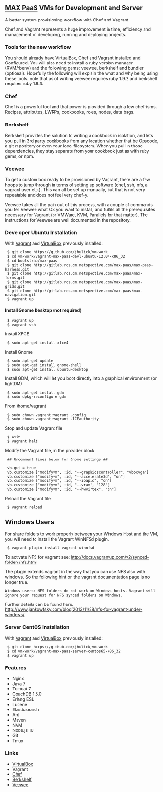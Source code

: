 ## [MAX PaaS](http://max-paas.devl.netspective.com/max-paas-harness/#/) VMs for Development and Server

A better system provisioning workflow with Chef and Vagrant.

Chef and Vagrant represents a huge improvement in time, efficiency and management of developing, running and deploying
projects.

### Tools for the new workflow
You should already have VirtualBox, Chef and Vagrant installed and Configured. You will also need to install a ruby
version manager (RVM/rbenv) and the following gems: veewee, berkshelf and bundler (optional). Hopefully the following
will explain the what and why being using these tools. note that as of writing veewee requires ruby 1.9.2 and berkshelf
requires ruby 1.9.3.

### Chef
Chef is a powerful tool and that power is provided through a few chef-isms. Recipes, attributes, LWRPs, cookbooks, roles,
nodes, data bags.

### Berkshelf
Berkshelf provides the solution to writing a cookbook in isolation, and lets you pull in 3rd party cookbooks from any
location whether that be Opscode, a git repository or even your local filesystem. When you pull in those dependencies,
they stay separate from your cookbook just as with ruby gems, or npm.

### Veewee
To get a custom box ready to be provisioned by Vagrant, there are a few hoops to jump through in terms of setting up software
(chef, ssh, nfs, a vagrant user etc.). This can all be set up manually, but that is not very repeatable and does not
feel very chef-y.

Veewee takes all the pain out of this process, with a couple of commands you tell Veewee what OS you want to install,
and fulfils all the prerequisites necessary for Vagrant (or VMWare, KVM, Parallels for that matter). The instructions
for Veewee are well documented in the repository.



### Developer Ubuntu Installation

  With [Vagrant](http://http://www.vagrantup.com/) and [VirtualBox](https://www.virtualbox.org/) previously installed:

     $ git clone https://github.com/jhulick/vm-work
     $ cd vm-work/vagrant-max-paas-devl-ubuntu-12.04-x86_32
     $ cd bootstrap/max-paas
     $ git clone http://gitlab.rcs.cm.netspective.com/max-paas/max-paas-harness.git
     $ git clone http://gitlab.rcs.cm.netspective.com/max-paas/max-forms.git
     $ git clone http://gitlab.rcs.cm.netspective.com/max-paas/max-grids.git
     $ git clone http://gitlab.rcs.cm.netspective.com/max-paas/max-navigation.git
     $ vagrant up


#### Install Gnome Desktop (not required)

     $ vagrant up
     $ vagrant ssh

  Install XFCE

     $ sudo apt-get install xfce4

  Install Gnome

     $ sudo apt-get update
     $ sudo apt-get install gnome-shell
     $ sudo apt-get install ubuntu-desktop

  Install GDM, which will let you boot directly into a graphical environment (or lightDM)

     $ sudo apt-get install gdm
     $ sudo dpkg-reconfigure gdm

  From /home/vagrant

     $ sudo chown vagrant:vagrant .config
     $ sudo chown vagrant:vagrant .ICEauthority

  Stop and update Vagrant file

     $ exit
     $ vagrant halt

  Modify the Vagrant file, in the provider block

     ## Uncomment lines below for Gnome settings ##

     vb.gui = true
     vb.customize ["modifyvm", :id, "--graphicscontroller", "vboxvga"]
     vb.customize ["modifyvm", :id, "--accelerate3d", "on"]
     vb.customize ["modifyvm", :id, "--ioapic", "on"]
     vb.customize ["modifyvm", :id, "--vram", "128"]
     vb.customize ["modifyvm", :id, "--hwvirtex", "on"]

  Reload the Vagrant file

     $ vagrant reload

## Windows Users

For share folders to work properly between your Windows Host and the VM, you will need to install the Vagrant WinNFSd plugin.

     $ vagrant plugin install vagrant-winnfsd

To activate NFS for vagrant see: http://docs.vagrantup.com/v2/synced-folders/nfs.html

The plugin extends vagrant in the way that you can use NFS also with windows. So the following hint on the vagrant documentation page is no longer true.

```
Windows users: NFS folders do not work on Windows hosts. Vagrant will ignore your request for NFS synced folders on Windows.
```

Further details can be found here: http://www.jankowfsky.com/blog/2013/11/28/nfs-for-vagrant-under-windows/

### Server CentOS Installation

  With [Vagrant](http://http://www.vagrantup.com/) and [VirtualBox](https://www.virtualbox.org/) previously installed:

     $ git clone https://github.com/jhulick/vm-work
     $ cd vm-work/vagrant-max-paas-server-centos65-x86_32
     $ vagrant up


### Features

  - Nginx
  - Java 7
  - Tomcat 7
  - CouchDB 1.5.0
  - Erlang ESL
  - Lucene
  - Elasticsearch
  - Ant
  - Maven
  - NVM
  - Node.js 10
  - Git
  - Tmux

### Links

 - [VirtualBox](https://www.virtualbox.org/)
 - [Vagrant](http://http://www.vagrantup.com/)
 - [Chef](http://www.getchef.com/chef/)
 - [Berkshelf](http://berkshelf.com/)
 - [Veewee](https://github.com/jedi4ever/veewee)


